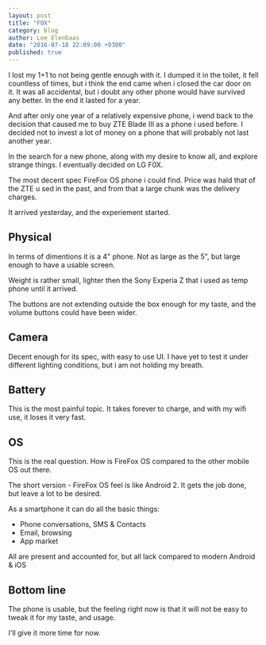 ```yaml
---
layout: post
title: "F0X"
category: blog
author: Lee Elenbaas
date: "2016-07-18 22:09:00 +0300"
published: true
---
```


I lost my 1+1 to not being gentle enough with it.
I dumped it in the toilet, it fell countless of times, but i think the end came when i closed the car door on it. It was all accidental, but i doubt any other phone would have survived any better.
In the end it lasted for a year.

And after only one year of a relatively expensive phone, i wend back to the decision that caused me to buy ZTE Blade III as a phone i used before. I decided not to invest a lot of money on a phone that will probably not last another year.

In the search for a new phone, along with my desire to know all, and explore strange things. I eventually decided on LG F0X.

The most decent spec FireFox OS phone i  could find. Price was hald that of the ZTE u sed in the past, and from that a large chunk was the delivery charges.

It arrived yesterday, and the experiement started.

## Physical

In terms of dimentions it is a 4" phone. Not as large as the 5", but large enough to have a usable screen.

Weight is rather small, lighter then the Sony Experia Z that i used as temp phone until it arrived.

The buttons are not extending outside the box enough for my taste, and the volume buttons could have been wider.

## Camera

Decent enough for its spec, with easy to use UI.
I have yet to test it under different lighting conditions, but i am not holding my breath.

## Battery

This is the most painful topic.
It takes forever to charge, and with my wifi use, it loses it very fast.

## OS

This is the real question. How is FireFox OS compared to the other mobile OS out there.

The short version - FireFox OS feel is like Android 2. It gets the job done, but leave a lot to be desired.

As a smartphone it can do all the basic things:

- Phone conversations, SMS & Contacts
- Email, browsing
- App market

All are present and accounted for, but all lack compared to modern Android & iOS

## Bottom line

The phone is usable, but the feeling right now is that it will not be easy to tweak it for my taste, and usage.

I'll give it more time for now.
